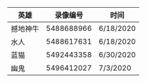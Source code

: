 英雄 | 录像编号 |  时间
-|-|-
撼地神牛 | 5488688966 | 6/18/2020 |
水人 | 5488617631 | 6/18/2020 |
蓝猫 | 5492443358 | 6/30/2020 |
幽鬼 | 5496412027 | 7/3/2020 |

